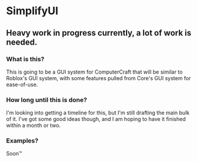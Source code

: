 # SimplifyUI

## Heavy work in progress currently, a lot of work is needed.

### What is this?

This is going to be a GUI system for ComputerCraft that will be similar to Roblox's GUI system, with some features pulled from Core's GUI system for ease-of-use.

### How long until this is done?

I'm looking into getting a timeline for this, but I'm still drafting the main bulk of it. I've got some good ideas though, and I am hoping to have it finished within a month or two.

### Examples?

Soon:tm:
